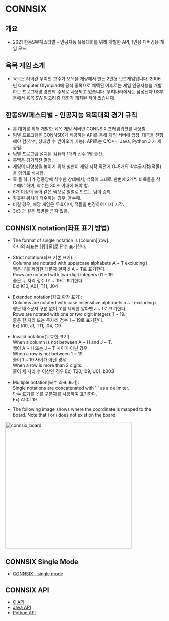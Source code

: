 # CONNSIX
## 개요
- 2021 한동SW페스티벌 - 인공지능 육목대회를 위해 개발한 API, 1인용 디버깅용 게임 모드.  
## 육목 게임 소개
- 육목은 타이완 우이천 교수가 오목을 개량해서 만든 2인용 보드게임입니다. 2006년 Computer Olympiad에 공식 종목으로 채택된 이후로는 게임 인공지능을 개발하는 프로그래밍 경연의 주제로 사용되고 있습니다. 우리나라에서는 삼성전자 DS부문에서 육목 SW 알고리즘 대회가 개최된 적이 있습니다.  
## 한동SW페스티벌 - 인공지능 육목대회 경기 규칙
- 본 대회를 위해 개발한 육목 게임 서버인 CONNSIX 프레임워크를 사용함.  
- 팀별 프로그램은 CONNSIX가 제공하는 API를 통해 게임 서버에 입장, 대국을 진행해야 함(착수, 상대방 수 받아오기 가능). API로는 C/C++, Java, Python 3 가 제공됨.  
- 팀별 프로그램 설치된 컴퓨터 1대와 선수 1명 출전.  
- 흑백은 경기직전 결정.  
- 게임의 다양성을 높이기 위해 심판이 게임 시작 직전에 0~5개의 착수금지점(적돌)을 임의로 배치함.  
- 흑 돌 하나가 정중앙에 착수한 상태에서, 백흑이 교대로 한번에 2개씩 바둑돌을 착수해야 하며, 착수는 30초 이내에 해야 함.  
- 6개 이상의 돌이 같은 색으로 일렬로 만드는 팀이 승리.  
- 잘못된 위치에 착수하는 경우, 몰수패.  
- 비길 경우, 해당 게임은 무효이며, 적돌을 변경하여 다시 시작.  
- 3x3 과 같은 특별한 금지 없음.  

##	CONNSIX notation(좌표 표기 방법)
- The format of single notation is [column][row].  
  하나의 좌표는 [행][줄]로 단수 표기한다.

- Strict notation(좌표 기본 표기):  
			Columns are notated with uppercase alphabets A ~ T excluding I.  
			행은 'I'를 제외한 대문자 알파벳 A ~ T로 표기한다.   
			Rows are notated with two-digit integers 01 ~ 19.  
			줄은 두 자리 정수 01 ~ 19로 표기한다.  
			Ex) K10, A01, T11, J04  
   
- Extended notation(좌표 확장 표기):  
			Columns are notated with case insensitive alphabets a ~ t excluding i.  
			행은 대소문자 구분 없이 'i'를 제외한 알파벳 a ~ t로 표기한다.  
			Rows are notated with one or two digit integers 1 ~ 19.  
			줄은 한 자리 또는 두자리 정수 1 ~ 19로 표기한다.  
			Ex) k10, a1, T11, j04, C9  
			  
- Invalid notation(무효한 표기):  
			When a column is not between A ~ H and J ~ T.  
			행이 A ~ H 또는 J ~ T 사이가 아닌 경우.  
			When a row is not between 1 ~ 19.  
			줄이 1 ~ 19 사이가 아닌 경우.  
			When a row is more than 2 digits.  
			줄이 세 자리 수 이상인 경우
			Ex) T20, i09, U01, b003  
  
- Multiple notation(복수 좌표 표기):  
			Single notations are concatenated with ':' as a delimiter.  
			단수 표기를 ':'를 구분자를 사용하여 표기한다.  
			Ex) A10:T19  
* The following image shows where the coordinate is mapped to the board. Note that I or i does not exist on the board.
<img width="400" alt="connsix_board" src="https://user-images.githubusercontent.com/36878832/136660098-0283f97a-a7ca-466e-bcb2-dd87aa4bdb24.png"> 


## CONNSIX Single Mode
- [CONNSIX - single mode](https://github.com/ARISE-Handong/CONNSIX/tree/single-mode)

## CONNSIX API
- [C API](https://github.com/ARISE-Handong/CONNSIX/tree/c)  
- [Java API](https://github.com/ARISE-Handong/CONNSIX/tree/java)  
- [Python API](https://github.com/ARISE-Handong/CONNSIX/tree/python)  

